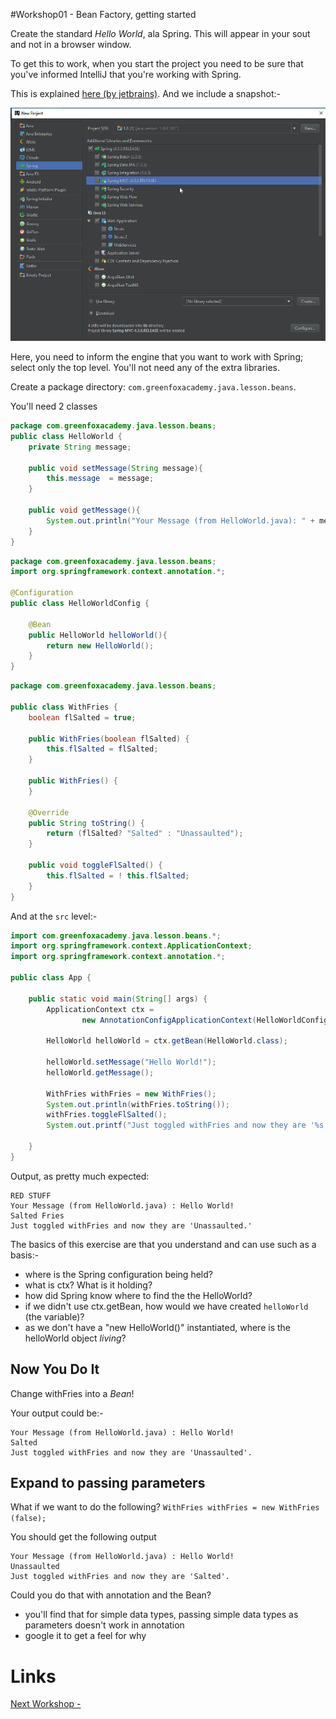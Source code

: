 #Workshop01 - Bean Factory, getting started

Create the standard *Hello World*, ala Spring.  This will appear in your sout and not in a browser window.

To get this to work, when you start the project you need to be sure that you've informed IntelliJ that you're working with Spring.

This is explained [here (by jetbrains)](https://www.jetbrains.com/help/idea/2016.2/enabling-spring-support.html).  And we include a snapshot:-

<img src="./Workshop01-1.jpg">

Here, you need to inform the engine that you want to work with Spring; select only the top level.  You'll not need any of the extra libraries.

Create a package directory: `com.greenfoxacademy.java.lesson.beans`.

You'll need 2 classes
```java
package com.greenfoxacademy.java.lesson.beans;
public class HelloWorld {
    private String message;

    public void setMessage(String message){
        this.message  = message;
    }

    public void getMessage(){
        System.out.println("Your Message (from HelloWorld.java): " + message);
    }
}
```

```java
package com.greenfoxacademy.java.lesson.beans;
import org.springframework.context.annotation.*;

@Configuration
public class HelloWorldConfig {

    @Bean
    public HelloWorld helloWorld(){
        return new HelloWorld();
    }
}
```

```java
package com.greenfoxacademy.java.lesson.beans;

public class WithFries {
    boolean flSalted = true;

    public WithFries(boolean flSalted) {
        this.flSalted = flSalted;
    }

    public WithFries() {
    }

    @Override
    public String toString() {
        return (flSalted? "Salted" : "Unassaulted");
    }

    public void toggleFlSalted() {
        this.flSalted = ! this.flSalted;
    }
}
```

And at the `src` level:-
```java
import com.greenfoxacademy.java.lesson.beans.*;
import org.springframework.context.ApplicationContext;
import org.springframework.context.annotation.*;

public class App {

    public static void main(String[] args) {
        ApplicationContext ctx =
                new AnnotationConfigApplicationContext(HelloWorldConfig.class);

        HelloWorld helloWorld = ctx.getBean(HelloWorld.class);

        helloWorld.setMessage("Hello World!");
        helloWorld.getMessage();
		
        WithFries withFries = new WithFries();
        System.out.println(withFries.toString());
        withFries.toggleFlSalted();
        System.out.printf("Just toggled withFries and now they are '%s'.", withFries.toString());

    }
}
```



Output, as pretty much expected:
```
RED STUFF
Your Message (from HelloWorld.java) : Hello World!
Salted Fries
Just toggled withFries and now they are 'Unassaulted.'
```

The basics of this exercise are that you understand and can use such as a basis:-
- where is the Spring configuration being held?
- what is ctx?  What is it holding?
- how did Spring know where to find the the HelloWorld?
- if we didn't use ctx.getBean, how would we have created `helloWorld` (the variable)?
- as we don't have a "new HelloWorld()" instantiated, where is the helloWorld object *living*?

## Now You Do It
Change withFries into a *Bean*!

Your output could be:-
```
Your Message (from HelloWorld.java) : Hello World!
Salted
Just toggled withFries and now they are 'Unassaulted'.
```

## Expand to passing parameters
What if we want to do the following?
`WithFries withFries = new WithFries (false); `

You should get the following output
```
Your Message (from HelloWorld.java) : Hello World!
Unassaulted
Just toggled withFries and now they are 'Salted'.
```

Could you do that with annotation and the Bean?
- you'll find that for simple data types, passing simple data types as parameters doesn't work in annotation
- google it to get a feel for why

# Links
[Next Workshop - ](./Workshop02.md)

